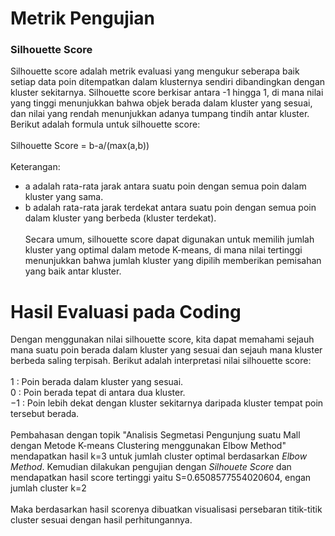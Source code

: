 # Metrik Pengujian
### Silhouette Score<br>
Silhouette score adalah metrik evaluasi yang mengukur seberapa baik setiap data poin ditempatkan dalam klusternya sendiri dibandingkan dengan kluster sekitarnya. Silhouette score berkisar antara -1 hingga 1, di mana nilai yang tinggi menunjukkan bahwa objek berada dalam kluster yang sesuai, dan nilai yang rendah menunjukkan adanya tumpang tindih antar kluster. Berikut adalah formula untuk silhouette score:
<br>
<br>Silhouette Score = b-a/(max(a,b))<br>
<br>
Keterangan:
- a adalah rata-rata jarak antara suatu poin dengan semua poin dalam kluster yang sama.
- b adalah rata-rata jarak terdekat antara suatu poin dengan semua poin dalam kluster yang berbeda (kluster terdekat).<br>
<br>Secara umum, silhouette score dapat digunakan untuk memilih jumlah kluster yang optimal dalam metode K-means, di mana nilai tertinggi menunjukkan bahwa jumlah kluster yang dipilih memberikan pemisahan yang baik antar kluster.

# Hasil Evaluasi pada Coding
Dengan menggunakan nilai silhouette score, kita dapat memahami sejauh mana suatu poin berada dalam kluster yang sesuai dan sejauh mana kluster berbeda saling terpisah. Berikut adalah interpretasi nilai silhouette score:<br>
<br>1  : Poin berada dalam kluster yang sesuai.
<br>0  : Poin berada tepat di antara dua kluster.
<br>−1 : Poin lebih dekat dengan kluster sekitarnya daripada kluster tempat poin tersebut berada.<br>
<br>Pembahasan dengan topik "Analisis Segmetasi Pengunjung suatu Mall dengan Metode K-means Clustering menggunakan Elbow Method" mendapatkan hasil k=3 untuk jumlah cluster optimal berdasarkan _Elbow Method_. Kemudian dilakukan pengujian dengan _Silhouete Score_ dan mendapatkan hasil score tertinggi yaitu S=0.6508577554020604, engan jumlah cluster k=2<br>
<br>Maka berdasarkan hasil scorenya dibuatkan visualisasi persebaran titik-titik cluster sesuai dengan hasil perhitungannya. 
